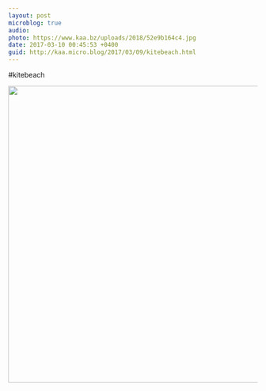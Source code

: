 ```yaml
---
layout: post
microblog: true
audio: 
photo: https://www.kaa.bz/uploads/2018/52e9b164c4.jpg
date: 2017-03-10 00:45:53 +0400
guid: http://kaa.micro.blog/2017/03/09/kitebeach.html
---
```

#kitebeach

<img src="https://www.kaa.bz/uploads/2018/52e9b164c4.jpg" width="600" height="600" />
